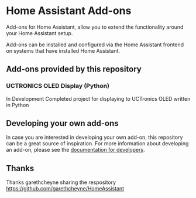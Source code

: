 
# Home Assistant Add-ons

Add-ons for Home Assistant, allow you to extend the functionality around your Home Assistant setup.

Add-ons can be installed and configured via the Home Assistant frontend on systems that have installed Home Assistant.

## Add-ons provided by this repository

### UCTRONICS OLED Display (Python)
In Development
Completed project for displaying to UCTronics OLED written in Python

## Developing your own add-ons
In case you are interested in developing your own add-on, this repository can be a great source of inspiration. For more information about developing an add-on, please see the [documentation for developers](https://developers.home-assistant.io/docs/add-ons/).

## Thanks

Thanks garethcheyne sharing the respository https://github.com/garethcheyne/HomeAssistant